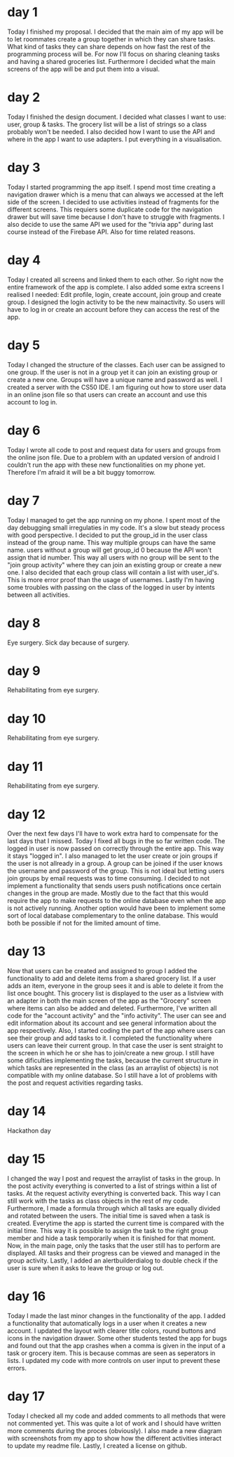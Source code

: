 # day 1

Today I finished my proposal. 
I decided that the main aim of my app will be to let roommates create a group together in which they can share tasks.
What kind of tasks they can share depends on how fast the rest of the programming process will be.
For now I'll focus on sharing cleaning tasks and having a shared groceries list.
Furthermore I decided what the main screens of the app will be and put them into a visual.

# day 2

Today I finished the design document. 
I decided what classes I want to use: user, group & tasks. 
The grocery list will be a list of strings so a class probably won't be needed.
I also decided how I want to use the API and where in the app I want to use adapters.
I put everything in a visualisation.

# day 3

Today I started programming the app itself.
I spend most time creating a navigation drawer which is a menu that can always we accessed at the left side of the screen.
I decided to use activities instead of fragments for the different screens.
This requiers some duplicate code for the navigation drawer but will save time because I don't have to struggle with fragments.
I also decide to use the same API we used for the "trivia app" during last course instead of the Firebase API. Also for time related reasons.

# day 4

Today I created all screens and linked them to each other.
So right now the entire framework of the app is complete.
I also added some extra screens I realised I needed: Edit profile, login, create account, join group and create group.
I designed the login activity to be the new mainactivity. 
So users will have to log in or create an account before they can access the rest of the app.

# day 5

Today I changed the structure of the classes.
Each user can be assigned to one group.
If the user is not in a group yet it can join an existing group or create a new one.
Groups will have a unique name and password as well.
I created a server with the CS50 IDE.
I am figuring out how to store user data in an online json file so that users can create an account and use this account to log in. 

# day 6

Today I wrote all code to post and request data for users and groups from the online json file.
Due to a problem with an updated version of android I couldn't run the app with these new functionalities on my phone yet.
Therefore I'm afraid it will be a bit buggy tomorrow.

# day 7

Today I managed to get the app running on my phone.
I spent most of the day debugging small irregulaties in my code.
It's a slow but steady process with good perspective.
I decided to put the group_id in the user class instead of the group name. This way multiple groups can have the same name.
users without a group will get group_id 0 because the API won't assign that id number. This way all users with no group will be sent to the "join group activity" where they can join an existing group or create a new one.
I also decided that each group class will contain a list with user_id's. This is more error proof than the usage of usernames.
Lastly I'm having some troubles with passing on the class of the logged in user by intents between all activities.

# day 8

Eye surgery.
Sick day because of surgery.

# day 9

Rehabilitating from eye surgery.

# day 10

Rehabilitating from eye surgery.

# day 11

Rehabilitating from eye surgery.

# day 12

Over the next few days I'll have to work extra hard to compensate for the last days that I missed. Today I fixed all bugs in the so far written code. The logged in user is now passed on correctly through the entire app. This way it stays "logged in". I also managed to let the user create or join groups if the user is not allready in a group. A group can be joined if the user knows the username and password of the group. This is not ideal but letting users join groups by email requests was to time consuming. I decided to not implement a functionality that sends users push notifications once certain changes in the group are made. Mostly due to the fact that this would require the app to make requests to the online database even when the app is not actively running. Another option would have been to implement some sort of local database complementary to the online database. This would both be possible if not for the limited amount of time. 

# day 13

Now that users can be created and assigned to group I added the functionality to add and delete items from a shared grocery list. If a user adds an item, everyone in the group sees it and is able to delete it from the list once bought. This grocery list is displayed to the user as a listview with an adapter in both the main screen of the app as the "Grocery" screen where items can also be added and deleted. Furthermore, I've written all code for the "account activity" and the "info activity". The user can see and edit information about its account and see general information about the app respectively. Also, I started coding the part of the app where users can see their group and add tasks to it. I completed the functionality where users can leave their current group. In that case the user is sent straight to the screen in which he or she has to join/create a new group. I still have some dificulties implementing the tasks, because the current structure in which tasks are represented in the class (as an arraylist of objects) is not compatible with my online database. So I still have a lot of problems with the post and request activities regarding tasks.

# day 14

Hackathon day

# day 15

I changed the way I post and request the arraylist of tasks in the group. In the post activity everything is converted to a list of strings within a list of tasks. At the request activity everything is converted back. This way I can still work with the tasks as class objects in the rest of my code. Furthermore, I made a formula through which all tasks are equally divided and rotated between the users. The initial time is saved when a task is created. Everytime the app is started the current time is compared with the initial time. This way it is possible to assign the task to the right group member and hide a task temporarily when it is finished for that moment. Now, in the main page, only the tasks that the user still has to perform are displayed. All tasks and their progress can be viewed and managed in the group activity. Lastly, I added an alertbuilderdialog to double check if the user is sure when it asks to leave the group or log out.

# day 16

Today I made the last minor changes in the functionality of the app. I added a functionality that automatically logs in a user when it creates a new account. I updated the layout with clearer title colors, round buttons and icons in the navigation drawer. Some other students tested the app for bugs and found out that the app crashes when a comma is given in the input of a task or grocery item. This is because commas are seen as seperators in lists. I updated my code with more controls on user input to prevent these errors.

# day 17

Today I checked all my code and added comments to all methods that were not commented yet. This was quite a lot of work and I should have written more comments during the proces (obviously). I also made a new diagram with screenshots from my app to show how the different activities interact to update my readme file. Lastly, I created a license on github.

